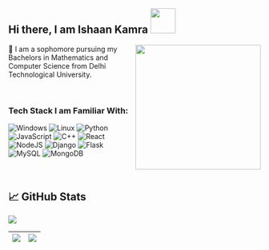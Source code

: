 <!--### Hi there 👋-->

<!--
**ISHAAN1091/ISHAAN1091** is a ✨ _special_ ✨ repository because its `README.md` (this file) appears on your GitHub profile.

Here are some ideas to get you started:

- 🔭 I’m currently working on ...
- 🌱 I’m currently learning ...
- 👯 I’m looking to collaborate on ...
- 🤔 I’m looking for help with ...
- 💬 Ask me about ...
- 📫 How to reach me: ...
- 😄 Pronouns: ...
- ⚡ Fun fact: ...
-->
<h2> Hi there, I am Ishaan Kamra <img src="https://media.giphy.com/media/26Fxy3Iz1ari8oytO/giphy.gif" width="50"></h2>
 <img align='right' src="https://media.giphy.com/media/Yl5VGKskuiKrv6R2pN/giphy.gif" width="250"> 
 
🏫 I am a sophomore pursuing my Bachelors in Mathematics and Computer Science from Delhi Technological University.


<br>

### Tech Stack I am Familiar With:
<div class="row">
<img alt="Windows" src="https://img.shields.io/badge/Windows-0078D6?style=for-the-badge&logo=windows&logoColor=white"/>
<img alt="Linux" src="https://img.shields.io/badge/Linux-FCC624?style=for-the-badge&logo=linux&logoColor=black"/>
<img alt="Python" src="https://img.shields.io/badge/python%20-%2314354C.svg?&style=for-the-badge&logo=python&logoColor=white"/>
<img alt="JavaScript" src="https://img.shields.io/badge/javascript%20-%23323330.svg?&style=for-the-badge&logo=javascript&logoColor=%23F7DF1E"/>
<img alt="C++" src="https://img.shields.io/badge/c++%20-%2300599C.svg?&style=for-the-badge&logo=c%2B%2B&ogoColor=white"/>
<img alt="React" src="https://img.shields.io/badge/react%20-%2320232a.svg?&style=for-the-badge&logo=react&logoColor=%2361DAFB"/>
<img alt="NodeJS" src="https://img.shields.io/badge/node.js%20-%2343853D.svg?&style=for-the-badge&logo=node.js&logoColor=white"/>
<img alt="Django" src="https://img.shields.io/badge/Django-092E20?style=for-the-badge&logo=django&logoColor=white"/>
<img alt="Flask" src="https://img.shields.io/badge/Flask-000000?style=for-the-badge&logo=flask&logoColor=white"/>
<img alt="MySQL" src="https://img.shields.io/badge/MySQL-00000F?style=for-the-badge&logo=mysql&logoColor=white"/>
<img alt="MongoDB" src="https://img.shields.io/badge/MongoDB-4EA94B?style=for-the-badge&logo=mongodb&logoColor=white"/>
</div>
<br /><br/>

## &#x1f4c8; GitHub Stats
![](https://komarev.com/ghpvc/?username=ISHAAN1091)

|<img src="https://github-readme-stats.vercel.app/api?username=ISHAAN1091&&show_icons=true&count_private=true"/>|<img src="https://github-readme-streak-stats.herokuapp.com/?user=ISHAAN1091"/>|
|---|---|
